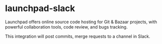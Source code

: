 # launchpad-slack

Launchpad offers online source code hosting for Git & Bazaar projects, with powerful collaboration tools, code review, and bugs tracking.

This integration will post commits, merge requests to a channel in Slack.
